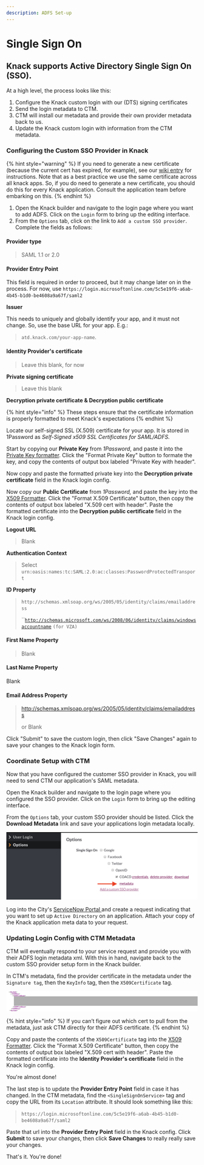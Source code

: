 ```yaml
---
description: ADFS Set-up
---
```


# Single Sign On

## Knack supports Active Directory Single Sign On \(SSO\). 

At a high level, the process looks like this:

1. Configure the Knack custom login with our \(DTS\) signing certificates
2. Send the login metadata to CTM. 
3. CTM will install our metadata and provide their own provider metadata back to us.
4. Update the Knack custom login with information from the CTM metadata.

### Configuring the Custom SSO Provider in Knack

{% hint style="warning" %}
If you need to generate a new certificate \(because the current cert has expired, for example\), see our [wiki entry](https://atd-dts.gitbook.io/atd-knack-operations/knack/single-sign-on/ssl-certificate-management) for instructions. Note that as a best practice we use the same certificate across all knack apps. So, if you do need to generate a new certificate, you should do this for every Knack application. Consult the application team before embarking on this.
{% endhint %}

1. Open the Knack builder and navigate to the login page where you want to add ADFS. Click on the `Login` form to bring up the editing interface.
2. From the `Options` tab, click on the link to `Add a custom SSO provider`. Complete the fields as follows:

#### **Provider type**

> SAML 1.1 or 2.0

#### **Provider Entry Point**

This field is required in order to proceed, but it may change later on in the process. For now, use `https://login.microsoftonline.com/5c5e19f6-a6ab-4b45-b1d0-be4608a9a67f/saml2`

**Issuer**

This needs to uniquely and globally identify your app, and it must not change. So, use the base URL for your app. E.g.:

> `atd.knack.com/your-app-name`.

#### **Identity Provider's certificate**

> Leave this blank, for now

**Private signing certificate**

> Leave this blank

**Decryption private certificate & Decryption public certificate**

{% hint style="info" %}
These steps ensure that the certificate information is properly formatted to meet Knack's expectations
{% endhint %}

Locate our self-signed SSL \(X.509\) certificate for your app. It is stored in 1Password as _Self-Signed x509 SSL Certificates for SAML/ADFS._ 

Start by copying our **Private Key** from _1Password_, and paste it into the [Private Key formatter](https://www.samltool.com/format_privatekey.php). Click the "Format Private Key" button to formate the key, and copy the contents of output box labeled "Private Key with header".

Now copy and paste the formatted private key into the **Decryption private certificate** field in the Knack login config.

Now copy our **Public Certificate** from _1Password,_ and paste the key into the [X509 Formatter](https://www.samltool.com/format_x509cert.php).  Click the "Format X.509 Certificate" button, then copy the contents of output box labeled "X.509 cert with header". Paste the formatted certificate into the **Decryption public certificate** field in the Knack login config.

**Logout URL**

> Blank

**Authentication Context**

> Select `urn:oasis:names:tc:SAML:2.0:ac:classes:PasswordProtectedTransport`

**ID Property**

> `http://schemas.xmlsoap.org/ws/2005/05/identity/claims/emailaddress`
>
> \`\`[`http://schemas.microsoft.com/ws/2008/06/identity/claims/windowsaccountname`](http://schemas.microsoft.com/ws/2008/06/identity/claims/windowsaccountname) `(for VZA)`

#### First Name Property

> Blank

#### Last Name Property

Blank

#### Email Address Property

> http://schemas.xmlsoap.org/ws/2005/05/identity/claims/emailaddress
>
> or Blank

Click "Submit" to save the custom login, then click "Save Changes" again to save your changes to the Knack login form.

### Coordinate  Setup with CTM

Now that you have configured the customer SSO provider in Knack, you will need to send CTM our application's SAML metadata. 

Open the Knack builder and navigate to the login page where you configured the SSO provider. Click on the `Login` form to bring up the editing interface. 

From the `Options` tab, your custom SSO provider should be listed. Click the **Download Metadata** link and save your applications login metadata locally.

![](../../.gitbook/assets/screen-shot-2020-04-10-at-12.35.30-pm.png)

Log into the City's [ServiceNow Portal ](https://atx.service-now.com/sp) and create a request indicating that you want to set up `Active Directory` on an application. Attach your copy of the Knack application meta data to your request. 

### Updating Login Config with CTM Metadata

CTM  will eventually respond to your service request and provide you with their ADFS login metadata xml.  With this in hand, navigate back to the custom SSO provider setup form in the Knack builder.

In CTM's metadata, find the provider certificate in the metadata under the `Signature tag`, then the `KeyInfo` tag, then the `X509Certificate` tag. 

![](../../.gitbook/assets/x509_cert.png)

{% hint style="info" %}
If you can’t figure out which cert to pull from the metadata, just ask CTM directly for their ADFS certificate.
{% endhint %}

Copy and paste the contents of the `X509Certificate` tag into the [X509 Formatter](https://www.samltool.com/format_x509cert.php). Click the "Format X.509 Certificate" button, then copy the contents of output box labeled "X.509 cert with header". Paste the formatted certificate into the **Identity Provider's certificate** field in the Knack login config.

You're almost done! 

The last step is to update the **Provider Entry Point** field in case it has changed. In the CTM metadata, find the `<SingleSignOnService>` tag and copy the  URL from its `Location` attribute. It should look something like this: 

> `https://login.microsoftonline.com/5c5e19f6-a6ab-4b45-b1d0-be4608a9a67f/saml2`

Paste that url into the **Provider Entry Point** field in the Knack config. Click **Submit** to save your changes, then click **Save Changes** to really really save your changes.

That's it. You're done!

